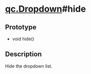 # [qc.Dropdown](CDropdown.md)#hide

## Prototype
* void hide()

## Description
Hide the dropdown list.
